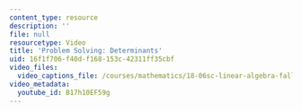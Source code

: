 ```yaml
---
content_type: resource
description: ''
file: null
resourcetype: Video
title: 'Problem Solving: Determinants'
uid: 16f1f706-f40d-f168-153c-42311ff35cbf
video_files:
  video_captions_file: /courses/mathematics/18-06sc-linear-algebra-fall-2011/least-squares-determinants-and-eigenvalues/determinant-formulas-and-cofactors/problem-solving-determinants/B17h10EF59g.vtt
video_metadata:
  youtube_id: B17h10EF59g
---
```

